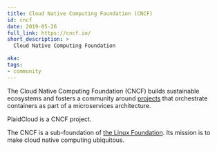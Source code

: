 ```yaml
---
title: Cloud Native Computing Foundation (CNCF)
id: cncf
date: 2019-05-26
full_link: https://cncf.io/
short_description: >
  Cloud Native Computing Foundation

aka:
tags:
- community
---
```

 The Cloud Native Computing Foundation (CNCF) builds sustainable ecosystems and
 fosters a community around [projects](https://www.cncf.io/projects/) that
 orchestrate containers as part of a microservices architecture.

PlaidCloud is a CNCF project.

<!--more-->

The CNCF is a sub-foundation of [the Linux Foundation](https://www.linuxfoundation.org/).
Its mission is to make cloud native computing ubiquitous.

